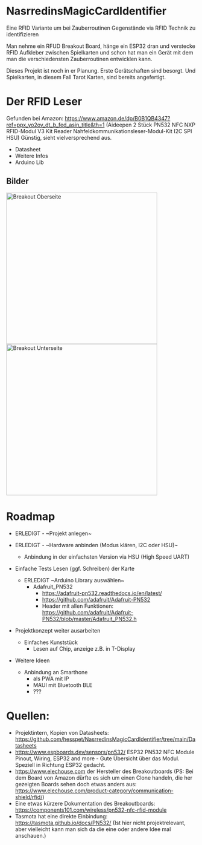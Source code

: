 # NasrredinsMagicCardIdentifier
Eine RFID Variante um bei Zauberroutinen Gegenstände via RFID Technik zu identifizieren

Man nehme ein RFUD Breakout Board, hänge ein ESP32 dran und verstecke RFID Aufkleber zwischen Spielkarten und schon hat man ein Gerät mit dem man die verschiedensten Zauberroutinen entwicklen kann.

Dieses Projekt ist noch in er Planung. Erste Gerätschaften sind besorgt. Und Spielkarten, in diesem Fall Tarot Karten, sind bereits angefertigt.

# Der RFID Leser

Gefunden bei Amazon: https://www.amazon.de/dp/B0B1QB4347?ref=ppx_yo2ov_dt_b_fed_asin_title&th=1 (Aideepen 2 Stück PN532 NFC NXP RFID-Modul V3 Kit Reader Nahfeldkommunikationsleser-Modul-Kit I2C SPI HSU) Günstig, sieht vielversprechend aus.

* Datasheet
* Weitere Infos
* Arduino Lib

## Bilder

<img src="Images/NMCI_NFC_MODULE_V3_ELECHOUSE_Oberseite.png" alt="Breakout Oberseite" width="400"> <img src="Images/NMCI_NFC_MODULE_V3_ELECHOUSE_Unterseite.png" alt="Breakout Unterseite" width="400">

# Roadmap

* ERLEDIGT - ~Projekt anlegen~
* ERLEDIGT - ~Hardware anbinden (Modus klären, I2C oder HSU)~
  * Anbindung in der einfachsten Version via HSU (High Speed UART)

* Einfache Tests Lesen (ggf. Schreiben) der Karte
  * ERLEDIGT ~Arduino Library auswählen~
    * Adafruit_PN532
      *  https://adafruit-pn532.readthedocs.io/en/latest/
      *  https://github.com/adafruit/Adafruit-PN532
      * Header mit allen Funktionen: https://github.com/adafruit/Adafruit-PN532/blob/master/Adafruit_PN532.h
* Projektkonzept weiter ausarbeiten
  * Einfaches Kunststück
    * Lesen auf Chip, anzeige z.B. in T-Display
* Weitere Ideen
  * Anbindung an Smarthone
    * als PWA  mit IP
    * MAUI mit Bluetooth BLE
    * ???

# Quellen:

* Projektintern, Kopien von Datasheets: https://github.com/hesspet/NasrredinsMagicCardIdentifier/tree/main/Datasheets
* https://www.espboards.dev/sensors/pn532/ ESP32 PN532 NFC Module Pinout, Wiring, ESP32 and more - Gute Übersicht über das Modul. Speziell in Richtung ESP32 gedacht.
* https://www.elechouse.com der Hersteller des Breakoutboards (PS: Bei dem Board von Amazon dürfte es sich um einen Clone handeln, die her gezeigten Boards sehen doch etwas anders aus: https://www.elechouse.com/product-category/communication-shield/rfid/)
* Eine etwas kürzere Dokumentation des Breakoutboards: https://components101.com/wireless/pn532-nfc-rfid-module
* Tasmota hat eine direkte Einbindung: https://tasmota.github.io/docs/PN532/ (Ist hier nicht projektrelevant, aber vielleicht kann man sich da die eine oder andere Idee mal anschauen.)
